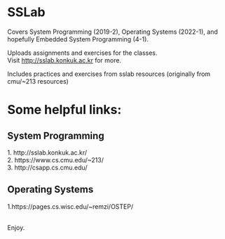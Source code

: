 # SSLab
Covers System Programming (2019-2), Operating Systems (2022-1), 
and hopefully Embedded System Programming (4-1).

Uploads assignments and exercises for the classes. <br>
Visit http://sslab.konkuk.ac.kr for more. <br>

Includes practices and exercises from sslab resources (originally from cmu/~213 resources) <br>

<h1> Some helpful links: </h1>
<h2>System Programming</h2> 
1. http://sslab.konkuk.ac.kr/ <br>
2. https://www.cs.cmu.edu/~213/ <br>
3. http://csapp.cs.cmu.edu/ <br>

<h2> Operating Systems </h2>
1.https://pages.cs.wisc.edu/~remzi/OSTEP/ <br>

<br> Enjoy.
